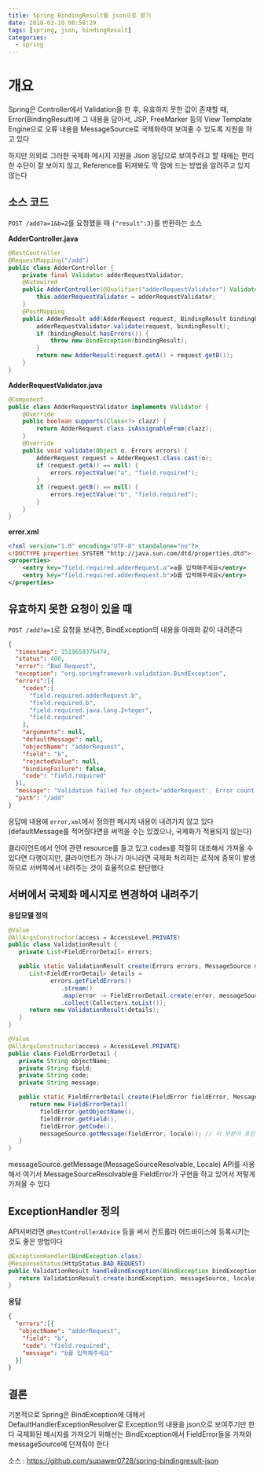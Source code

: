 ```yaml
---
title: Spring BindingResult를 json으로 받기
date: 2018-03-10 08:58:29
tags: [spring, json, bindingResult]
categories: 
  - spring
---
```


# 개요

Spring은 Controller에서 Validation을 한 후, 유효하지 못한 값이 존재할 때,
Error(BindingResult)에 그 내용을 담아서,
JSP, FreeMarker 등의 View Template Engine으로
오류 내용을 MessageSource로 국제화하여 보여줄 수 있도록 지원을 하고 있다

하지만 의외로 그러한 국제화 메시지 지원을 Json 응답으로 보여주려고 할 때에는
편리한 수단이 잘 보이지 않고, Reference를 뒤져봐도 딱 맘에 드는 방법을 알려주고 있지 않는다

<!-- more -->

## 소스 코드

`POST /add?a=1&b=2`를 요청했을 때 `{"result":3}`를 반환하는 소스

**AdderController.java**

```java
@RestController
@RequestMapping("/add")
public class AdderController {
    private final Validator adderRequestValidator;
    @Autowired
    public AdderController(@Qualifier("adderRequestValidator") Validator adderRequestValidator) {
        this.adderRequestValidator = adderRequestValidator;
    }
    @PostMapping
    public AdderResult add(AdderRequest request, BindingResult bindingResult) throws BindException {
        adderRequestValidator.validate(request, bindingResult);
        if (bindingResult.hasErrors()) {
            throw new BindException(bindingResult);
        }
        return new AdderResult(request.getA() + request.getB());
    }
}
```

**AdderRequestValidator.java**

```java
@Component
public class AdderRequestValidator implements Validator {
    @Override
    public boolean supports(Class<?> clazz) {
        return AdderRequest.class.isAssignableFrom(clazz);
    }
    @Override
    public void validate(Object o, Errors errors) {
        AdderRequest request = AdderRequest.class.cast(o);
        if (request.getA() == null) {
            errors.rejectValue("a", "field.required");
        }
        if (request.getB() == null) {
            errors.rejectValue("b", "field.required");
        }
    }
}
```

**error.xml**

```xml
<?xml version="1.0" encoding="UTF-8" standalone="no"?>
<!DOCTYPE properties SYSTEM "http://java.sun.com/dtd/properties.dtd">
<properties>
    <entry key="field.required.adderRequest.a">a를 입력해주세요</entry>
    <entry key="field.required.adderRequest.b">b를 입력해주세요</entry>
</properties>
```

## 유효하지 못한 요청이 있을 때

`POST /add?a=1`로 요청을 보내면, BindException의 내용을 아래와 같이 내려준다

```json
{
  "timestamp": 1519659376474,
  "status": 400,
  "error": "Bad Request",
  "exception": "org.springframework.validation.BindException",
  "errors":[{
    "codes":[
      "field.required.adderRequest.b",
      "field.required.b",
      "field.required.java.lang.Integer",
      "field.required"
    ],
    "arguments": null,
    "defaultMessage": null,
    "objectName": "adderRequest",
    "field": "b",
    "rejectedValue": null,
    "bindingFailure": false,
    "code": "field.required"
  }],
  "message": "Validation failed for object='adderRequest'. Error count: 1",
  "path": "/add"
}
```

응답에 내용에 `error,xml`에서 정의한 메시지 내용이 내려가지 않고 있다
(defaultMessage를 적어줬다면을 써먹을 수는 있겠으나, 국제화가 적용되지 않는다)


클라이언트에서 언어 관련 resource를 들고 있고 codes를 적절히 대조해서 가져올 수 있다면 다행이지만,
클라이언트가 하나가 아니라면 국제화 처리하는 로직에 중복이 발생하므로
서버쪽에서 내려주는 것이 효율적으로 판단했다

## 서버에서 국제화 메시지로 변경하여 내려주기

**응답모델 정의**

```java
@Value
@AllArgsConstructor(access = AccessLevel.PRIVATE)
public class ValidationResult {
   private List<FieldErrorDetail> errors;

   public static ValidationResult create(Errors errors, MessageSource messageSource, Locale locale) {
      List<FieldErrorDetail> details =
            errors.getFieldErrors()
               .stream()
               .map(error -> FieldErrorDetail.create(error, messageSource, locale))
               .collect(Collectors.toList());
      return new ValidationResult(details);
   }
}
```

```java
@Value
@AllArgsConstructor(access = AccessLevel.PRIVATE)
public class FieldErrorDetail {
   private String objectName;
   private String field;
   private String code;
   private String message;

   public static FieldErrorDetail create(FieldError fieldError, MessageSource messageSource, Locale locale) {
      return new FieldErrorDetail(
         fieldError.getObjectName(),
         fieldError.getField(),
         fieldError.getCode(),
         messageSource.getMessage(fieldError, locale)); // 이 부분이 포인트
   }
}
```
messageSource.getMessage(MessageSourceResolvable, Locale) API를 사용해서
여기서 MessageSourceResolvable을 FieldError가 구현을 하고 있어서 저렇게 가져올 수 있다

## ExceptionHandler 정의

API서버라면 `@RestControllerAdvice` 등을 써서 컨트롤러 어드바이스에 등록시키는 것도 좋은 방법이다

```java
@ExceptionHandler(BindException.class)
@ResponseStatus(HttpStatus.BAD_REQUEST)
public ValidationResult handleBindException(BindException bindException, Locale locale) {
   return ValidationResult.create(bindException, messageSource, locale);
}
```

**응답**

```json
{
  "errors":[{
   "objectName": "adderRequest",
    "field": "b",
    "code": "field.required",
    "message": "b를 입력해주세요"
  }]
}
```
## 결론

기본적으로 Spring은 BindException에 대해서 DefaultHandlerExceptionResolver로 Exception의 내용을 json으로 보여주기만 한다
국제화된 메시지를 가져오기 위해선는 BindException에서 FieldError들을 가져와 messageSource에 던져줘야 한다

소스 : https://github.com/supawer0728/spring-bindingresult-json